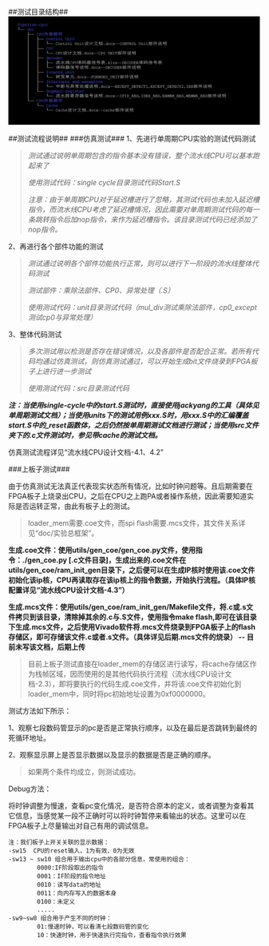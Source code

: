 ##测试目录结构##
![test catalogue](..\ref\pic\test_catalogue.png)

##测试流程说明##
###仿真测试###
1、先进行单周期CPU实验的测试代码测试
>*测试通过说明单周期包含的指令基本没有错误，整个流水线CPU可以基本跑起来了*
>
>*使用测试代码：single cycle目录测试代码Start.S*
>
>*注意：由于单周期CPU对于延迟槽进行了忽略，其测试代码也未加入延迟槽指令，而流水线CPU考虑了延迟槽情况，因此需要对单周期测试代码的每一条跳转指令后加nop指令，来作为延迟槽指令。该目录测试代码已经添加了nop指令。*

2、再进行各个部件功能的测试
>*测试通过说明各个部件功能执行正常，则可以进行下一阶段的流水线整体代码测试*
>
>*测试部件：乘除法部件、CP0、异常处理（.S）*
>
>*使用测试代码：unit目录测试代码（mul_div测试乘除法部件，cp0_except测试cp0与异常处理）*

3、整体代码测试
>*多次测试用以检测是否存在错误情况，以及各部件是否配合正常。若所有代码均通过仿真测试，则仿真测试通过，可以开始生成bit文件烧录到FPGA板子上进行进一步测试*
>
>*使用测试代码：src目录测试代码*


***注：当使用single-cycle中的start.S测试时，直接使用jackyang的工具（具体见单周期测试文档）；当使用units下的测试用例xxx.S时，用xxx.S中的汇编覆盖start.S中的_reset函数体，之后仍然按单周期测试文档进行测试；当使用src文件夹下的.c文件测试时，参见带cache的测试文档。***

仿真测试流程详见“流水线CPU设计文档-4.1、4.2”

###上板子测试###

由于仿真测试无法真正代表现实状态所有情况，比如时钟问题等。且后期需要在FPGA板子上烧录出CPU，之后在CPU之上跑PA或者操作系统，因此需要知道实际是否运转正常，由此有板子上的测试。

>loader_mem需要.coe文件，而spi flash需要.mcs文件，其文件关系详见“doc/实验总框架”。

**生成.coe文件：使用utils/gen_coe/gen_coe.py文件，使用指令：./gen_coe.py [.c文件目录]，生成出来的.coe文件在utils/gen_coe/ram_init_gen目录下，之后便可以在生成IP核时使用该.coe文件初始化该ip核，CPU再读取存在该ip核上的指令数据，开始执行流程。（具体IP核配置详见“流水线CPU设计文档-4.3”）**

**生成.mcs文件：使用utils/gen_coe/ram_init_gen/Makefile文件，将.c或.s文件拷贝到该目录，清除掉其余的.c与.S文件，使用指令make flash,即可在该目录下生成.mcs文件，之后使用Vivado软件将.mcs文件烧录到FPGA板子上的flash存储区，即可存储该文件.c或者.s文件。（具体详见后期.mcs文件的烧录） -- 目前未写该文档，后期上传**

>目前上板子测试直接在loader_mem的存储区进行读写，将cache存储区作为栈帧区域，因而使用的是其他代码执行流程（流水线CPU设计文档-2.3），即将要执行的代码生成.coe文件，并将该.coe文件初始化到loader_mem中，同时将pc初始地址设置为0xf0000000。

测试方法如下所示：

1、观察七段数码管显示的pc是否是正常执行顺序，以及在最后是否跳转到最终的死循环地址。

2、观察显示屏上是否显示数据以及显示的数据是否是正确的顺序。

>如果两个条件均成立，则测试成功。

Debug方法：

将时钟调整为慢速，查看pc变化情况，是否符合原本的定义，或者调整为查看其它信息，当感觉某一段不正确时可以将时钟暂停来看输出的状态。这里可以在FPGA板子上尽量输出对自己有用的调试信息。





	注：我们板子上开关关联的显示数据：
	-sw15  CPU的reset输入，1为有效，0为无效
	-sw13 ~ sw10 组合用于输出cpu中的各部分信息，常使用的组合：
			0000:IF阶段取出的指令
			0001：IF阶段的指令地址
			0010：读写data的地址
			0011：向内存写入的数据本身
			0100：未定义
			.....
	-sw9~sw8 组合用于产生不同的时钟：
			01:慢速时钟，可以看清七段数码管的变化
			10：快速时钟，用于快速执行完指令，查看指令执行效果


